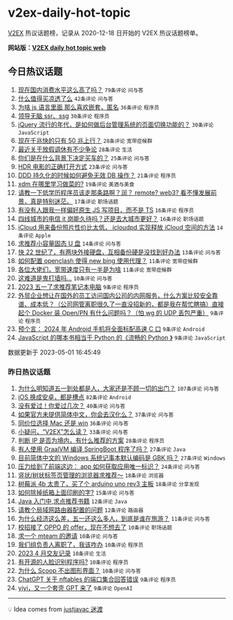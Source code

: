 # v2ex-daily-hot-topic

[V2EX](https://www.v2ex.com/) 热议话题榜，记录从 2020-12-18 日开始的 V2EX 热议话题榜单。

**网站版：[V2EX daily hot topic web](https://boojack.github.io/v2ex-daily-hot-topic-web/)**

## 今日热议话题

<!-- TODAY BEGIN -->

1. [现在国内消费水平这么高了吗？](https://www.v2ex.com/t/936713) `79条评论` `问与答`
1. [什么值得买凉透了么](https://www.v2ex.com/t/936711) `42条评论` `问与答`
1. [为啥 js 语言里面 那么喜欢嵌套，匿名](https://www.v2ex.com/t/936734) `36条评论` `程序员`
1. [领导无脑 ssr、ssg](https://www.v2ex.com/t/936720) `30条评论` `程序员`
1. [jQuery 流行的年代，是如何做后台管理系统的页面切换功能的？](https://www.v2ex.com/t/936685) `30条评论` `JavaScript`
1. [现在千兆快的只有 50 兆上行？](https://www.v2ex.com/t/936736) `28条评论` `宽带症候群`
1. [最近关于放假调休有不少争论](https://www.v2ex.com/t/936693) `28条评论` `生活`
1. [你们是在什么背景下决定买车的？](https://www.v2ex.com/t/936750) `25条评论` `问与答`
1. [HDR 电影的正确打开方式](https://www.v2ex.com/t/936690) `23条评论` `问与答`
1. [DDD 持久化的时候如何避免无效 DB 操作？](https://www.v2ex.com/t/936712) `21条评论` `程序员`
1. [xdm 在哪里学习做菜的?](https://www.v2ex.com/t/936758) `19条评论` `美酒与美食`
1. [请教一下低学历程序员该走那条路啊？润？ remote? web3? 看不懂发展前景，真是特别迷茫。](https://www.v2ex.com/t/936752) `17条评论` `职场话题`
1. [有没有人跟我一样偏好原生 JS 写项目，而不是 TS](https://www.v2ex.com/t/936772) `16条评论` `程序员`
1. [四线城市的电信 it 岗能久待吗？还是去大城市更好？](https://www.v2ex.com/t/936728) `16条评论` `职场话题`
1. [iCloud 用来备份照片性价比太低， icloudpd 实现释放 iCloud 空间的方法](https://www.v2ex.com/t/936692) `14条评论` `Apple`
1. [求推荐小容量固态 U 盘](https://www.v2ex.com/t/936687) `14条评论` `问与答`
1. [快 22 世纪了，有两块外接硬盘，互相备份硬是没找到好办法](https://www.v2ex.com/t/936681) `13条评论` `问与答`
1. [如何配置 openclash 使得 new bing 使用代理？](https://www.v2ex.com/t/936764) `11条评论` `宽带症候群`
1. [各位大佬们，宽带速度只有一半是为啥](https://www.v2ex.com/t/936705) `11条评论` `宽带症候群`
1. [这难道是鬼打墙吗...](https://www.v2ex.com/t/936755) `10条评论` `问与答`
1. [2023 五一了求推荐笔记本电脑](https://www.v2ex.com/t/936790) `9条评论` `程序员`
1. [外贸企业想让在国外的员工访问国内公司的内网服务，什么方案比较安全靠谱、成本低？（公司网管离职很久了一直没招新的，都是我在帮忙瞎搞）直接起个 Docker 装 Open\/PN 有什么问题吗？（怕 wg 的 UDP 丢包严重）](https://www.v2ex.com/t/936787) `9条评论` `程序员`
1. [预个言： 2024 年 Android 手机将全面标配高速 C 口](https://www.v2ex.com/t/936757) `9条评论` `Android`
1. [JavaScript 的哪本书相当于 Python 的《流畅的 Python 》](https://www.v2ex.com/t/936706) `9条评论` `JavaScript`

数据更新于 2023-05-01 16:45:49

<!-- TODAY END -->

### 昨日热议话题

<!-- YESTERDAY BEGIN -->

1. [为什么明知道五一到处都是人，大家还是不顾一切的出门？](https://www.v2ex.com/t/936567) `107条评论` `问与答`
1. [iOS 换成安卓，都是槽点](https://www.v2ex.com/t/936581) `82条评论` `Android`
1. [没有爱过！你爱过几次？](https://www.v2ex.com/t/936549) `40条评论` `问与答`
1. [如果官方未提供简体中文，你会去汉化么？](https://www.v2ex.com/t/936580) `37条评论` `问与答`
1. [同价位选择 Mac 还是 win](https://www.v2ex.com/t/936555) `36条评论` `问与答`
1. [小疑问，“V2EX”怎么读？](https://www.v2ex.com/t/936639) `33条评论` `问与答`
1. [判断 IP 是否为境内，有什么推荐的方案](https://www.v2ex.com/t/936578) `28条评论` `程序员`
1. [有人使用 GraalVM 编译 SpringBoot 程序了吗？](https://www.v2ex.com/t/936538) `27条评论` `Java`
1. [目前简体中文的 Windows 系统记事本默认编码是 GBK 吗？](https://www.v2ex.com/t/936616) `27条评论` `Windows`
1. [压力给到了前端这边： app 如何获取应用唯一标识？](https://www.v2ex.com/t/936530) `24条评论` `问与答`
1. [竖状/树状标签页管理的浏览器求推荐～](https://www.v2ex.com/t/936658) `18条评论` `浏览器`
1. [树莓派 4b 太贵了，买了个 arduino uno rev3 主板](https://www.v2ex.com/t/936614) `18条评论` `分享发现`
1. [如何除掉纸箱上面印刷的字?](https://www.v2ex.com/t/936585) `15条评论` `问与答`
1. [Java 入门中,求点推荐书籍](https://www.v2ex.com/t/936604) `12条评论` `Java`
1. [请教个局域网路由器配置的问题](https://www.v2ex.com/t/936568) `12条评论` `路由器`
1. [为什么经济这么差，五一还这么多人，到底是谁在旅游？](https://www.v2ex.com/t/936570) `11条评论` `问与答`
1. [校招接了 OPPO 的 offer，现在不想去了](https://www.v2ex.com/t/936672) `10条评论` `职场话题`
1. [求一个 mteam 的邀请](https://www.v2ex.com/t/936643) `10条评论` `问与答`
1. [我们组负责人离职了，我该咋办](https://www.v2ex.com/t/936562) `10条评论` `程序员`
1. [2023 4 月交友记录](https://www.v2ex.com/t/936551) `10条评论` `生活`
1. [有开源的人脸识别程序吗?](https://www.v2ex.com/t/936535) `10条评论` `程序员`
1. [为什么 Scoop 不出图形界面？](https://www.v2ex.com/t/936531) `10条评论` `问与答`
1. [ChatGPT 关于 nftables 的端口集合回答错误](https://www.v2ex.com/t/936634) `9条评论` `程序员`
1. [yiyi，又一个套壳 GPT 来了](https://www.v2ex.com/t/936626) `9条评论` `OpenAI`

<!-- YESTERDAY END -->

---

💡 Idea comes from [justjavac 迷渡](https://github.com/justjavac/)
